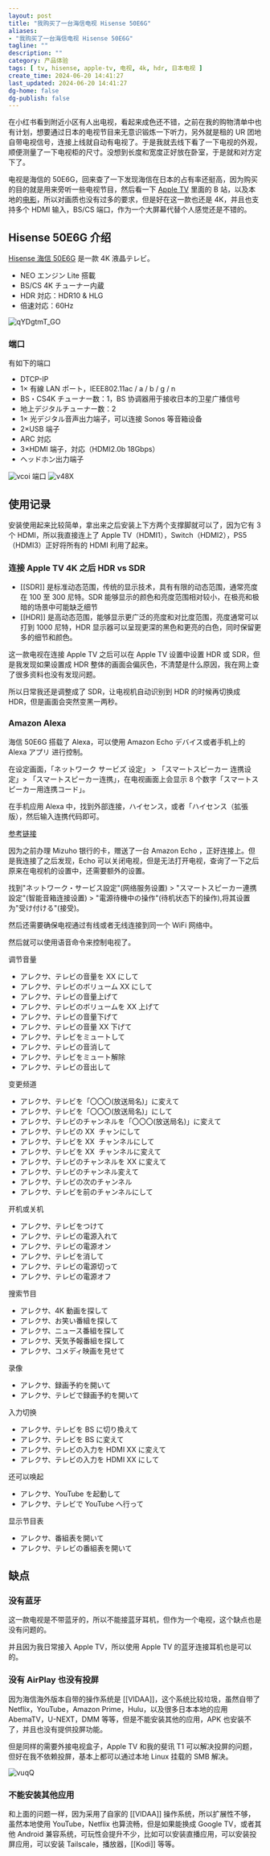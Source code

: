 ```yaml
---
layout: post
title: "我购买了一台海信电视 Hisense 50E6G"
aliases:
- "我购买了一台海信电视 Hisense 50E6G"
tagline: ""
description: ""
category: 产品体验
tags: [ tv, hisense, apple-tv, 电视, 4k, hdr, 日本电视 ]
create_time: 2024-06-20 14:41:27
last_updated: 2024-06-20 14:41:27
dg-home: false
dg-publish: false
---
```


在小红书看到附近小区有人出电视，看起来成色还不错，之前在我的购物清单中也有计划，想要通过日本的电视节目来无意识锻炼一下听力，另外就是租的 UR 团地自带电视信号，连接上线就自动有电视了。于是我就去线下看了一下电视的外观，顺便测量了一下电视柜的尺寸。没想到长度和宽度正好放在卧室，于是就和对方定下了。

电视是海信的 50E6G，回来查了一下发现海信在日本的占有率还挺高，因为购买的目的就是用来旁听一些电视节目，然后看一下 [Apple TV](https://blog.einverne.info/post/2024/01/i-bought-an-apple-tv.html) 里面的 B 站，以及本地的[电影](https://pt.gtk.pw/)，所以对画质也没有过多的要求，但是好在这一款也还是 4K，并且也支持多个 HDMI 输入，BS/CS 端口，作为一个大屏幕代替个人感觉还是不错的。

## Hisense 50E6G 介绍

[Hisense 海信 50E6G](https://hisense.co.jp/tv/50e6g) 是一款 4K 液晶テレビ。

- NEO エンジン Lite 搭載
- BS/CS 4K チューナー内蔵
- HDR 対応：HDR10 & HLG
- 倍速対応：60Hz

![qYDgtmT_GO](https://pic.einverne.info/images/qYDgtmT_GO.png)

### 端口

有如下的端口

- DTCP-IP
- 1× 有線 LAN ポート，IEEE802.11ac / a / b / g / n
- BS・CS4K チューナー数：1，BS 协调器用于接收日本的卫星广播信号
- 地上デジタルチューナー数：2
- 1× 光デジタル音声出力端子，可以连接 Sonos 等音箱设备
- 2×USB 端子
- ARC 対応
- 3×HDMI 端子，対応（HDMI2.0b 18Gbps）
- ヘッドホン出力端子

![vcoi](https://photo.einverne.info/images/2024/06/21/vcoi.png)
端口
![v48X](https://photo.einverne.info/images/2024/06/21/v48X.png)

## 使用记录

安装使用起来比较简单，拿出来之后安装上下方两个支撑脚就可以了，因为它有 3 个 HDMI，所以我直接连上了 Apple TV（HDMI1），Switch（HDMI2），PS5（HDMI3）正好将所有的 HDMI 利用了起来。

### 连接 Apple TV 4K 之后 HDR vs SDR

- [[SDR]] 是标准动态范围，传统的显示技术，具有有限的动态范围，通常亮度在 100 至 300 尼特。SDR 能够显示的颜色和亮度范围相对较小，在极亮和极暗的场景中可能缺乏细节
- [[HDR]] 是高动态范围，能够显示更广泛的亮度和对比度范围，亮度通常可以打到 1000 尼特，HDR 显示器可以呈现更深的黑色和更亮的白色，同时保留更多的细节和颜色。

这一款电视在连接 Apple TV 之后可以在 Apple TV 设置中设置 HDR 或 SDR，但是我发现如果设置成 HDR 整体的画面会偏灰色，不清楚是什么原因，我在网上查了很多资料也没有发现问题。

所以日常我还是调整成了 SDR，让电视机自动识别到 HDR 的时候再切换成 HDR，但是画面会突然变黑一两秒。

### Amazon Alexa

海信 50E6G 搭载了 Alexa，可以使用 Amazon Echo デバイス或者手机上的 Alexa アプリ 进行控制。

在设定画面，「ネットワーク サービズ 设定」 > 「スマートスピーカー 连携设定」> 「スマートスピーカー连携」，在电视画面上会显示 8 个数字「スマートスピーカー用连携コード」。

在手机应用 Alexa 中，找到外部连接，ハイセンス，或者「ハイセンス（拡張版），然后输入连携代码即可。

[参考链接](https://hisense.co.jp/amazonalexa_manual)

因为之前办理 Mizuho 银行的卡，赠送了一台 Amazon Echo ，正好连接上。但是我连接了之后发现，Echo 可以关闭电视，但是无法打开电视，查询了一下之后原来在电视机的设置中，还需要额外的设置。

找到"ネットワーク・サービス設定"(网络服务设置) > "スマートスピーカー連携設定"(智能音箱连接设置) > "電源待機中の操作"(待机状态下的操作),将其设置为"受け付ける"(接受)。

然后还需要确保电视通过有线或者无线连接到同一个 WiFi 网络中。

然后就可以使用语音命令来控制电视了。

调节音量

- アレクサ、テレビの音量を XX にして
- アレクサ、テレビのボリューム XX にして
- アレクサ、テレビの音量上げて
- アレクサ、テレビのボリュームを XX 上げて
- アレクサ、テレビの音量下げて
- アレクサ、テレビの音量 XX 下げて
- アレクサ、テレビをミュートして
- アレクサ、テレビの音消して
- アレクサ、テレビをミュート解除
- アレクサ、テレビの音出して

变更频道

- アレクサ、テレビを「〇〇〇(放送局名)」に変えて
- アレクサ、テレビを「〇〇〇(放送局名)」にして
- アレクサ、テレビのチャンネルを「〇〇〇(放送局名)」に変えて
- アレクサ、テレビの XX  チャンにして
- アレクサ、テレビを XX  チャンネルにして
- アレクサ、テレビを XX  チャンネルに変えて
- アレクサ、テレビのチャンネルを XX に変えて
- アレクサ、テレビのチャンネル変えて
- アレクサ、テレビの次のチャンネル
- アレクサ、テレビを前のチャンネルにして

开机或关机

- アレクサ、テレビをつけて
- アレクサ、テレビの電源入れて
- アレクサ、テレビの電源オン
- アレクサ、テレビを消して
- アレクサ、テレビの電源切って
- アレクサ、テレビの電源オフ

搜索节目

- アレクサ、4K 動画を探して
- アレクサ、お笑い番組を探して
- アレクサ、ニュース番組を探して
- アレクサ、天気予報番組を探して
- アレクサ、コメディ映画を見せて

录像

- アレクサ、録画予約を開いて
- アレクサ、テレビで録画予約を開いて

入力切换

- アレクサ、テレビを BS に切り換えて
- アレクサ、テレビを BS に変えて
- アレクサ、テレビの入力を HDMI XX に変えて
- アレクサ、テレビの入力を HDMI XX にして

还可以唤起

- アレクサ、YouTube を起動して
- アレクサ、テレビで YouTube へ行って

显示节目表

- アレクサ、番組表を開いて
- アレクサ、テレビの番組表を開いて

## 缺点

### 没有蓝牙

这一款电视是不带蓝牙的，所以不能接蓝牙耳机，但作为一个电视，这个缺点也是没有问题的。

并且因为我日常接入 Apple TV，所以使用 Apple TV 的蓝牙连接耳机也是可以的。

### 没有 AirPlay 也没有投屏

因为海信海外版本自带的操作系统是 [[VIDAA]]，这个系统比较垃圾，虽然自带了 Netflix，YouTube，Amazon Prime，Hulu，以及很多日本本地的应用 AbemaTV，U-NEXT，DMM 等等，但是不能安装其他的应用，APK 也安装不了，并且也没有提供投屏功能。

但是同样的需要外接电视盒子，Apple TV 和我的斐讯 T1 可以解决投屏的问题，但好在我不依赖投屏，基本上都可以通过本地 Linux 挂载的 SMB 解决。

![vuqQ](https://photo.einverne.info/images/2024/06/21/vuqQ.png)

### 不能安装其他应用

和上面的问题一样，因为采用了自家的 [[VIDAA]] 操作系统，所以扩展性不够，虽然本地使用 YouTube，Netflix 也算流畅，但是如果能换成 Google TV，或者其他 Android 兼容系统，可玩性会提升不少，比如可以安装直播应用，可以安装投屏应用，可以安装 Tailscale，播放器，[[Kodi]] 等等。
